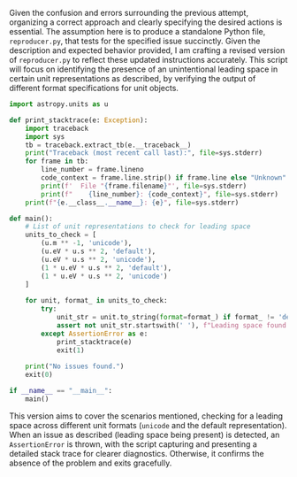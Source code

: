 Given the confusion and errors surrounding the previous attempt, organizing a correct approach and clearly specifying the desired actions is essential. The assumption here is to produce a standalone Python file, `reproducer.py`, that tests for the specified issue succinctly. Given the description and expected behavior provided, I am crafting a revised version of `reproducer.py` to reflect these updated instructions accurately. This script will focus on identifying the presence of an unintentional leading space in certain unit representations as described, by verifying the output of different format specifications for unit objects.

```python
import astropy.units as u

def print_stacktrace(e: Exception):
    import traceback
    import sys
    tb = traceback.extract_tb(e.__traceback__)
    print("Traceback (most recent call last):", file=sys.stderr)
    for frame in tb:
        line_number = frame.lineno
        code_context = frame.line.strip() if frame.line else "Unknown"
        print(f'  File "{frame.filename}"', file=sys.stderr)
        print(f"    {line_number}: {code_context}", file=sys.stderr)
    print(f"{e.__class__.__name__}: {e}", file=sys.stderr)

def main():
    # List of unit representations to check for leading space
    units_to_check = [
        (u.m ** -1, 'unicode'),
        (u.eV * u.s ** 2, 'default'),
        (u.eV * u.s ** 2, 'unicode'),
        (1 * u.eV * u.s ** 2, 'default'),
        (1 * u.eV * u.s ** 2, 'unicode')
    ]
    
    for unit, format_ in units_to_check:
        try:
            unit_str = unit.to_string(format=format_) if format_ != 'default' else str(unit.decompose())
            assert not unit_str.startswith(' '), f"Leading space found in '{unit_str}' for format '{format_}'"
        except AssertionError as e:
            print_stacktrace(e)
            exit(1)
    
    print("No issues found.")
    exit(0)

if __name__ == "__main__":
    main()
```

This version aims to cover the scenarios mentioned, checking for a leading space across different unit formats (`unicode` and the default representation). When an issue as described (leading space being present) is detected, an `AssertionError` is thrown, with the script capturing and presenting a detailed stack trace for clearer diagnostics. Otherwise, it confirms the absence of the problem and exits gracefully.